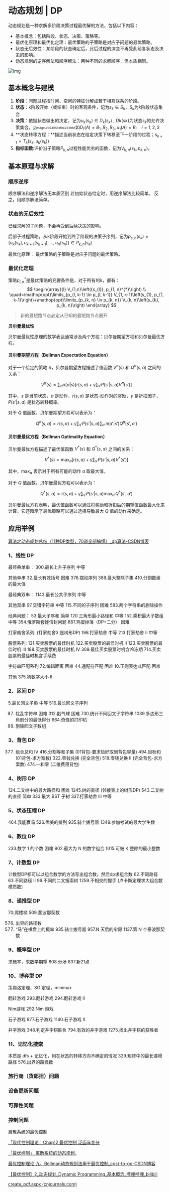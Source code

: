 # 动态规划 | DP

动态规划是一种求解多阶段决策过程最优解的方法，包括以下内容：

- 基本概念：包括阶段、状态、决策、策略等。
- 最优化原理和最优化定理：最优策略的子策略是对应子问题的最优策略。
- 状态无后效性：某阶段的状态确定后，此后过程的演变不再受此前各状态及决策的影响。
- 动态规划的逆序解法和顺序解法：两种不同的求解顺序，但本质相同。

![img](https://philfan-pic.oss-cn-beijing.aliyuncs.com/img/cd62bceb58c0d09b0adb9345690c180a.png)





## 基本概念与建模

1. **阶段**：问题过程按时间、空间的特征分解成若干相互联系的阶段。
2. **状态**：k阶段开始（或结束）时的客观条件，记为$s_k \in S_k$，$S_k$为$k$阶段状态集合
3. **决策**：依据状态做出的决定，记为$u_k(s_k)\in D_k(s_k)$ , $Dk (sk)$为状态$s_k$的允许决策集合。<img src="https://philfan-pic.oss-cn-beijing.aliyuncs.com/img/image-20240531194223986.png" alt="image-20240531194223986" style="zoom:67%;" />如$D_1(A) = {B_1,B_2,B_3},u_1(A) = B_i \quad i = 1,2,3$
4. **状态转移方程：**描述当前状态在给定决策下转移至下一阶段的过程；$s_{k+1}=T_k(s_k, u_k (s_k))$
5. **指标函数**:评价沿子策略$P_{k,n}$过程性能优劣的函数，记为$V_{k,n}(s_{k}, p_{k,n})$。





## 基本原理与求解

### 顺序逆序

顺序解法和逆序解法无本质区别
若初始状态给定时，用逆序解法比较简单。
反之，用顺序解法简单。



### **状态的无后效性**

已经求解的子问题，不会再受到后续决策的影响。

后部子过程策略，从k阶段开始到终了阶段的决策子序列，记为$p_{s,n}(s_k) = \{u_k \left(s_k\right), u_{k+1}\left(s_{k+1}\right),\dots, u_n\left(s_n\right)\} \in P_{k,n} (s_k)$



最优化原理： 最优策略的子策略是对应子问题的最优策略。



### 最优化定理

策略$p^*_{l,n}$是最优策略的充要条件是，对于所有的k，都有：
$$
\begin{array}{l}
V_{1,n}\left({s_{l}}, p_{1, n}^{*}\right) \\
\quad=\mathop{opt}\limits_{p_{l, k-1} \in p_{l, k-1}} V_{1, k-1}\left(s_{1}, p_{1, k-1}\right)+\mathop{opt}\limits_{p_{k, n} \in p_{k, n}} V_{k, n}\left(s_{k}, p_{k, n}\right)
\end{array}
$$

> 新的最短路节点必定从已知的最短路节点展开

**贝尔曼最优性**

贝尔曼最优性原理的数学表达通常涉及两个方程：贝尔曼期望方程和贝尔曼最优方程。

#### 贝尔曼期望方程（Bellman Expectation Equation）

对于一个给定的策略 $\pi$，贝尔曼期望方程描述了值函数 $V^{\pi}(s)$ 和 $Q^{\pi}(s,a)$ 之间的关系：

$$
V^{\pi}(s) = \sum_{a} \pi(a|s) \left[ r(s,a) + \gamma \sum_{s'} P(s'|s,a) V^{\pi}(s') \right]
$$

其中，$s$ 是当前状态，$a$ 是动作，$r(s,a)$ 是状态-动作对的奖励，$\gamma$ 是折扣因子，$P(s'|s,a)$ 是状态转移概率。

对于 $Q$ 值函数，贝尔曼期望方程可以表示为：

$$
Q^{\pi}(s,a) = r(s,a) + \gamma \sum_{s'} P(s'|s,a) \sum_{a'} \pi(a'|s') Q^{\pi}(s',a')
$$

#### 贝尔曼最优方程（Bellman Optimality Equation）

贝尔曼最优方程描述了最优值函数 $V^{*}(s)$ 和 $Q^{*}(s,a)$ 之间的关系：

$$
V^{*}(s) = \max_{a} \left[ r(s,a) + \gamma \sum_{s'} P(s'|s,a) V^{*}(s') \right]
$$

其中，$\max_{a}$ 表示对于所有可能的动作 $a$ 取最大值。

对于 $Q$ 值函数，贝尔曼最优方程可以表示为：

$$
Q^{*}(s,a) = r(s,a) + \gamma \sum_{s'} P(s'|s,a) \max_{a'} Q^{*}(s',a')
$$

贝尔曼最优方程表明，最优值函数可以通过将奖励和折扣后的期望值函数最大化来计算。它还暗示了最优策略可以通过选择导致最大 $Q$ 值的动作来确定。











## 应用举例

[算法之动态规划总结（11种DP类型，70道全部搞懂）_dp算法-CSDN博客](https://blog.csdn.net/pl0321/article/details/115507286)

### 1、线性 DP

最经典单串：
300.最长上升子序列 中等

其他单串
32.最长有效括号 困难
376.摆动序列
368.最大整除子集
410.分割数组的最大值

最经典双串：
1143.最长公共子序列 中等

其他双串
97.交错字符串 中等
115.不同的子序列 困难
583.两个字符串的删除操作

经典问题：
53.最大子序和 简单
120.三角形最小路径和 中等
152.乘积最大子数组 中等
354.俄罗斯套娃信封问题
887.鸡蛋掉落（DP+二分） 困难

打家劫舍系列: (打家劫舍3 是树形DP)
198.打家劫舍 中等
213.打家劫舍 II 中等

股票系列:
121.买卖股票的最佳时机
122.买卖股票的最佳时机 II
123.买卖股票的最佳时机 III
188.买卖股票的最佳时机 IV
309.最佳买卖股票时机含冷冻期
714.买卖股票的最佳时机含手续费

字符串匹配系列
72.编辑距离 困难
44.通配符匹配 困难
10.正则表达式匹配 困难

其他
375.猜数字大小 II

### 2、区间 DP

5.最长回文子串 中等
516.最长回文子序列

87. 扰乱字符串 困难
312.戳气球 困难
730.统计不同回文子字符串
1039.多边形三角剖分的最低得分
664.奇怪的打印机
1246. 删除回文子数组

### 3、背包 DP

377. 组合总和 Ⅳ
416.分割等和子集 (01背包-要求恰好取到背包容量)
494.目标和 (01背包-求方案数)
322.零钱兑换 (完全背包)
518.零钱兑换 II (完全背包-求方案数)
474.一和零 (二维费用背包)

### 4、树形 DP

124.二叉树中的最大路径和 困难
1245.树的直径 (邻接表上的树形DP)
543.二叉树的直径 简单
333.最大 BST 子树
337.打家劫舍 III 中等

### 5、状态压缩 DP

464.我能赢吗
526.优美的排列
935.骑士拨号器
1349.参加考试的最大学生数

### 6、数位 DP

233.数字 1 的个数 困难
902.最大为 N 的数字组合
1015.可被 K 整除的最小整数

### 7、计数型 DP

计数型DP都可以以组合数学的方法写出组合数，然后dp求组合数
62.不同路径
63.不同路径 II
96.不同的二叉搜索树
1259.不相交的握手 (卢卡斯定理求大组合数模质数)

### 8、递推型 DP

70.爬楼梯
509.斐波那契数

576. 出界的路径数
688. “马”在棋盘上的概率
935.骑士拨号器
957.N 天后的牢房
1137.第 N 个泰波那契数

### 9、概率型 DP

求概率，求数学期望
808.分汤
837.新21点

### 10、博弈型 DP

策梅洛定理，SG 定理，minimax

翻转游戏
293.翻转游戏
294.翻转游戏 II

Nim游戏
292.Nim 游戏

石子游戏
877.石子游戏
1140.石子游戏 II

井字游戏
348.判定井字棋胜负
794.有效的井字游戏
1275.找出井字棋的获胜者

### 11、记忆化搜索

本质是 dfs + 记忆化，用在状态的转移方向不确定的情况
329.矩阵中的最长递增路径
576.出界的路径数

### 旅行商（货郎担）问题





### 设备更新问题





### 可靠性问题





### 控制问题

离散系统的最优控制

[「现代控制理论」Chap12 最优控制 泛函与变分](https://www.bilibili.com/video/BV1RF411u7T4)

[「最优控制」 离散系统的动态规划_](https://www.bilibili.com/video/BV11t4y1F7EF)

[最优控制理论 九、Bellman动态规划法用于最优控制_cost-to-go-CSDN博客](https://blog.csdn.net/NICAI001/article/details/127417277)

[【最优控制】2_动态规划_Dynamic Programming_基本概念_哔哩哔哩_bilibili](https://www.bilibili.com/video/BV1Ed4y1w7tR/?spm_id_from=333.337.search-card.all.click&vd_source=8b7a5460b512357b2cf80ce1cefc69f5)

[create_pdf.aspx (cnjournals.com)](http://jcta.cnjournals.com/cta_cn/ch/reader/create_pdf.aspx?file_no=CCTA121101&flag=1&journal_id=cta_cn&year_id=2013)
